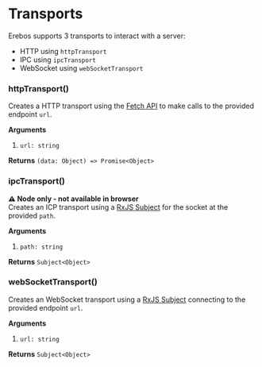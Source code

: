 # Transports

Erebos supports 3 transports to interact with a server:

* HTTP using `httpTransport`
* IPC using `ipcTransport`
* WebSocket using `webSocketTransport`

### httpTransport()

Creates a HTTP transport using the [Fetch API](https://developer.mozilla.org/en-US/docs/Web/API/Fetch_API) to make calls to the provided endpoint `url`.

**Arguments**

1. `url: string`

**Returns** `(data: Object) => Promise<Object>`

### ipcTransport()

**⚠️ Node only - not available in browser**\
Creates an ICP transport using a [RxJS Subject](http://reactivex.io/rxjs/class/es6/Subject.js~Subject.html) for the socket at the provided `path`.

**Arguments**

1. `path: string`

**Returns** `Subject<Object>`

### webSocketTransport()

Creates an WebSocket transport using a [RxJS Subject](http://reactivex.io/rxjs/class/es6/Subject.js~Subject.html) connecting to the provided endpoint `url`.

**Arguments**

1. `url: string`

**Returns** `Subject<Object>`

